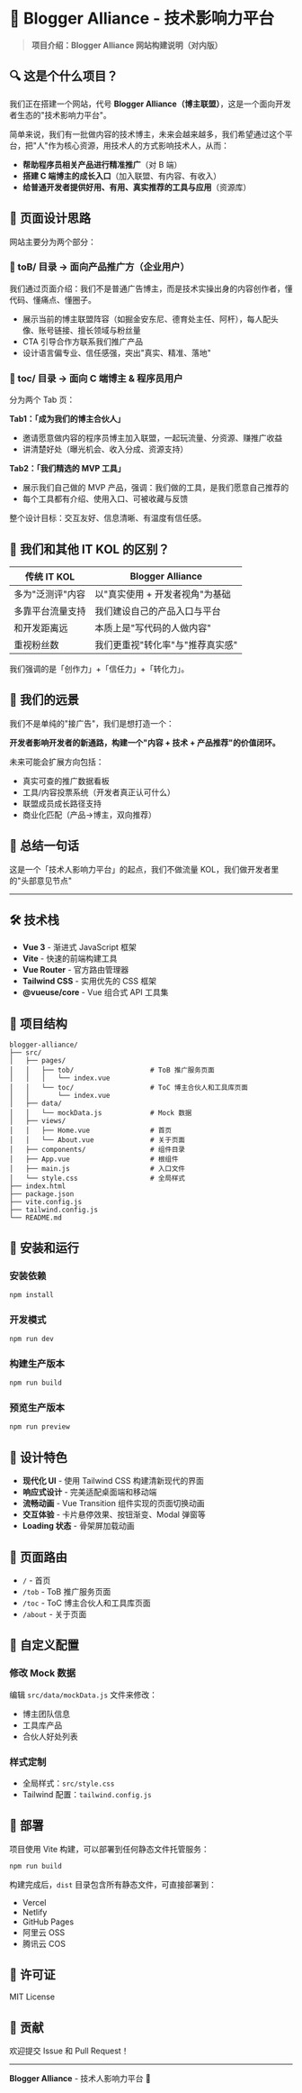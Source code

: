 # 🧭 Blogger Alliance - 技术影响力平台

> **项目介绍：Blogger Alliance 网站构建说明（对内版）**

## 🔍 这是个什么项目？

我们正在搭建一个网站，代号 **Blogger Alliance（博主联盟）**，这是一个面向开发者生态的"技术影响力平台"。

简单来说，我们有一批做内容的技术博主，未来会越来越多，我们希望通过这个平台，把"人"作为核心资源，用技术人的方式影响技术人，从而：

- **帮助程序员相关产品进行精准推广**（对 B 端）
- **搭建 C 端博主的成长入口**（加入联盟、有内容、有收入）
- **给普通开发者提供好用、有用、真实推荐的工具与应用**（资源库）

## 🧩 页面设计思路

网站主要分为两个部分：

### 📁 toB/ 目录 → 面向产品推广方（企业用户）

我们通过页面介绍：我们不是普通广告博主，而是技术实操出身的内容创作者，懂代码、懂痛点、懂圈子。

- 展示当前的博主联盟阵容（如掘金安东尼、德育处主任、阿杆），每人配头像、账号链接、擅长领域与粉丝量
- CTA 引导合作方联系我们推广产品
- 设计语言偏专业、信任感强，突出"真实、精准、落地"

### 📁 toc/ 目录 → 面向 C 端博主 & 程序员用户

分为两个 Tab 页：

**Tab1：「成为我们的博主合伙人」**
- 邀请愿意做内容的程序员博主加入联盟，一起玩流量、分资源、赚推广收益
- 讲清楚好处（曝光机会、收入分成、资源支持）

**Tab2：「我们精选的 MVP 工具」**
- 展示我们自己做的 MVP 产品，强调：我们做的工具，是我们愿意自己推荐的
- 每个工具都有介绍、使用入口、可被收藏与反馈

整个设计目标：交互友好、信息清晰、有温度有信任感。

## 🤝 我们和其他 IT KOL 的区别？

| 传统 IT KOL | Blogger Alliance |
|-------------|------------------|
| 多为"泛测评"内容 | 以"真实使用 + 开发者视角"为基础 |
| 多靠平台流量支持 | 我们建设自己的产品入口与平台 |
| 和开发距离远 | 本质上是"写代码的人做内容" |
| 重视粉丝数 | 我们更重视"转化率"与"推荐真实感" |

我们强调的是「创作力」+「信任力」+「转化力」。

## 🌄 我们的远景

我们不是单纯的"接广告"，我们是想打造一个：

**开发者影响开发者的新通路，构建一个"内容 + 技术 + 产品推荐"的价值闭环。**

未来可能会扩展方向包括：

- 真实可查的推广数据看板
- 工具/内容投票系统（开发者真正认可什么）
- 联盟成员成长路径支持
- 商业化匹配（产品→博主，双向推荐）

## 📌 总结一句话

这是一个「技术人影响力平台」的起点，我们不做流量 KOL，我们做开发者里的"头部意见节点"

---

## 🛠️ 技术栈

- **Vue 3** - 渐进式 JavaScript 框架
- **Vite** - 快速的前端构建工具
- **Vue Router** - 官方路由管理器
- **Tailwind CSS** - 实用优先的 CSS 框架
- **@vueuse/core** - Vue 组合式 API 工具集

## 📁 项目结构

```
blogger-alliance/
├── src/
│   ├── pages/
│   │   ├── tob/                   # ToB 推广服务页面
│   │   │   └── index.vue
│   │   └── toc/                   # ToC 博主合伙人和工具库页面
│   │       └── index.vue
│   ├── data/
│   │   └── mockData.js            # Mock 数据
│   ├── views/
│   │   ├── Home.vue               # 首页
│   │   └── About.vue              # 关于页面
│   ├── components/                # 组件目录
│   ├── App.vue                    # 根组件
│   ├── main.js                    # 入口文件
│   └── style.css                  # 全局样式
├── index.html
├── package.json
├── vite.config.js
├── tailwind.config.js
└── README.md
```

## 🚀 安装和运行

### 安装依赖
```bash
npm install
```

### 开发模式
```bash
npm run dev
```

### 构建生产版本
```bash
npm run build
```

### 预览生产版本
```bash
npm run preview
```

## 🎨 设计特色

- **现代化 UI** - 使用 Tailwind CSS 构建清新现代的界面
- **响应式设计** - 完美适配桌面端和移动端
- **流畅动画** - Vue Transition 组件实现的页面切换动画
- **交互体验** - 卡片悬停效果、按钮渐变、Modal 弹窗等
- **Loading 状态** - 骨架屏加载动画

## 📱 页面路由

- `/` - 首页
- `/tob` - ToB 推广服务页面
- `/toc` - ToC 博主合伙人和工具库页面
- `/about` - 关于页面

## 🔧 自定义配置

### 修改 Mock 数据
编辑 `src/data/mockData.js` 文件来修改：
- 博主团队信息
- 工具库产品
- 合伙人好处列表

### 样式定制
- 全局样式：`src/style.css`
- Tailwind 配置：`tailwind.config.js`

## 🚀 部署

项目使用 Vite 构建，可以部署到任何静态文件托管服务：

```bash
npm run build
```

构建完成后，`dist` 目录包含所有静态文件，可直接部署到：
- Vercel
- Netlify
- GitHub Pages
- 阿里云 OSS
- 腾讯云 COS

## 📄 许可证

MIT License

## 🤝 贡献

欢迎提交 Issue 和 Pull Request！

---

**Blogger Alliance** - 技术人影响力平台 🚀 